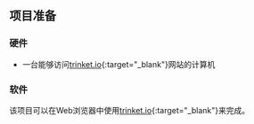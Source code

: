 ## 项目准备

### 硬件

+ 一台能够访问[trinket.io](https://trinket.io){:target="_blank"}网站的计算机

### 软件

该项目可以在Web浏览器中使用[trinket.io](https://trinket.io){:target="_blank"}来完成。